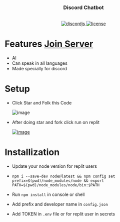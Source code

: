 <div align=center>
  <h3>Discord Chatbot</h3> <br>
  
  <a href="https://github.com/discordjs">
    <img src="https://img.shields.io/badge/discord.js-v13.6.0-blue.svg?logo=npm" alt="discordjs">
  </a>

  <a href="https://github.com/diwasatreya/Chatbot/blob/main/LICENSE">
    <img src="https://img.shields.io/badge/license-Apache%202-blue" alt="license">
  </a>

</div>

# Features [Join Server](https://discord.gg/gU7XAxTpX5)
- AI
- Can speak in all languages
- Made specially for discord

# Setup
- Click Star and Folk this Code

    ![image](https://user-images.githubusercontent.com/74746579/131488961-1768f9ea-edc1-43aa-9fa3-b3c2976aee09.png)

- After doing star and fork click run on replit
  
    [![image](https://camo.githubusercontent.com/807ef293459e367b2769d7b590e00f31e35d6b2e1c7bc4f570e37abbc3650f3c/68747470733a2f2f7265706c2e69742f62616467652f6769746875622f5a65726f446973636f72642f4769766561776179426f74)](https://repl.it/github/diwasatreya/Chatbot)

# Installization
- Update your node version for replit users 

- ```npm i --save-dev node@latest && npm config set prefix=$(pwd)/node_modules/node && export PATH=$(pwd)/node_modules/node/bin:$PATH```
- Run `npm install` in console or shell
- Add prefix and developer name in `config.json`
- Add TOKEN in `.env` file or for replit user in secrets 

